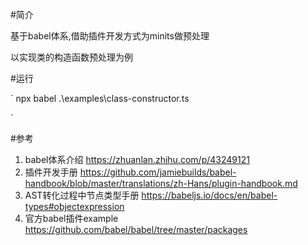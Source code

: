 #简介

基于babel体系,借助插件开发方式为minits做预处理

  以实现类的构造函数预处理为例

#运行

`
 npx babel .\examples\class-constructor.ts

`


#参考

1. babel体系介绍 https://zhuanlan.zhihu.com/p/43249121 
2. 插件开发手册 https://github.com/jamiebuilds/babel-handbook/blob/master/translations/zh-Hans/plugin-handbook.md 
3. AST转化过程中节点类型手册 https://babeljs.io/docs/en/babel-types#objectexpression
3. 官方babel插件example https://github.com/babel/babel/tree/master/packages
